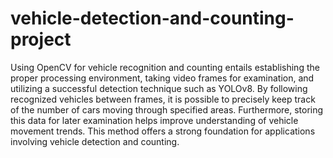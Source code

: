 # vehicle-detection-and-counting-project


Using OpenCV for vehicle recognition and counting entails establishing the proper processing environment, taking video frames for examination, and utilizing a successful detection technique such as YOLOv8. By following recognized vehicles between frames, it is possible to precisely keep track of the number of cars moving through specified areas. Furthermore, storing this data for later examination helps improve understanding of vehicle movement trends. This method offers a strong foundation for applications involving vehicle detection and counting.
